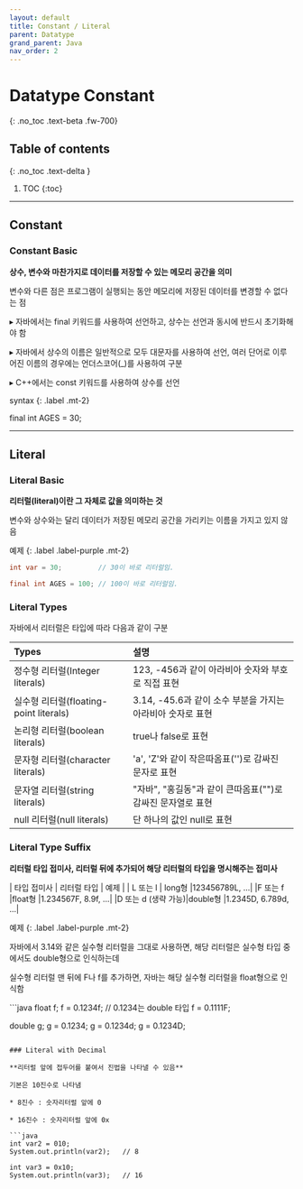 ```yaml
---
layout: default
title: Constant / Literal
parent: Datatype
grand_parent: Java
nav_order: 2
---
```


# Datatype Constant
{: .no_toc .text-beta .fw-700}

## Table of contents
{: .no_toc .text-delta }

1. TOC
{:toc}

---

## Constant

### Constant Basic

**상수, 변수와 마찬가지로 데이터를 저장할 수 있는 메모리 공간을 의미**

변수와 다른 점은 프로그램이 실행되는 동안 메모리에 저장된 데이터를 변경할 수 없다는 점

&#9656; 자바에서는 final 키워드를 사용하여 선언하고, 상수는 선언과 동시에 반드시 초기화해야 함

&#9656; 자바에서 상수의 이름은 일반적으로 모두 대문자를 사용하여 선언, 여러 단어로 이루어진 이름의 경우에는 언더스코어(_)를 사용하여 구분

&#9656; C++에서는 const 키워드를 사용하여 상수를 선언

syntax
{: .label .mt-2}
<div class="code-example" markdown="1">
final int AGES = 30;
</div>

---

## Literal

### Literal Basic

**리터럴(literal)이란 그 자체로 값을 의미하는 것**

변수와 상수와는 달리 데이터가 저장된 메모리 공간을 가리키는 이름을 가지고 있지 않음

예제
{: .label .label-purple .mt-2}
```java
int var = 30;         // 30이 바로 리터럴임.

final int AGES = 100; // 100이 바로 리터럴임.
```

### Literal Types

자바에서 리터럴은 타입에 따라 다음과 같이 구분

| Types  | 설명|
|:-------|:---|
|정수형 리터럴(Integer literals) | 123, -456과 같이 아라비아 숫자와 부호로 직접 표현|
|실수형 리터럴(floating-point literals)| 3.14, -45.6과 같이 소수 부분을 가지는 아라비아 숫자로 표현|
| 논리형 리터럴(boolean literals)| true나 false로 표현|
|문자형 리터럴(character literals)| 'a', 'Z'와 같이 작은따옴표('')로 감싸진 문자로 표현|
|문자열 리터럴(string literals)| "자바", "홍길동"과 같이 큰따옴표("")로 감싸진 문자열로 표현|
|null 리터럴(null literals)| 단 하나의 값인 null로 표현|

### Literal Type Suffix

**리터럴 타입 접미사, 리터럴 뒤에 추가되어 해당 리터럴의 타입을 명시해주는 접미사**

| 타입 접미사 | 리터럴 타입 | 예제 |
| L 또는 l   | long형 |123456789L, ...|
|F 또는 f	|float형	|1.234567F, 8.9f, ...|
|D 또는 d (생략 가능)|double형	|1.2345D, 6.789d, ...|

예제
{: .label .label-purple .mt-2}
<div class="code-example" markdown="1">
자바에서 3.14와 같은 실수형 리터럴을 그대로 사용하면, 해당 리터럴은 실수형 타입 중에서도 double형으로 인식하는데

실수형 리터럴 맨 뒤에 F나 f를 추가하면, 자바는 해당 실수형 리터럴을 float형으로 인식함
</div>
```java
float f;
f = 0.1234f; // 0.1234는 double 타입
f = 0.1111F;

double g;
g = 0.1234;
g = 0.1234d;
g = 0.1234D;
```

### Literal with Decimal

**리터럴 앞에 접두어를 붙여서 진법을 나타낼 수 있음**

기본은 10진수로 나타냄

* 8진수 : 숫자리터럴 앞에 0

* 16진수 : 숫자리터럴 앞에 0x

```java
int var2 = 010;
System.out.println(var2);   // 8

int var3 = 0x10;
System.out.println(var3);   // 16
```
